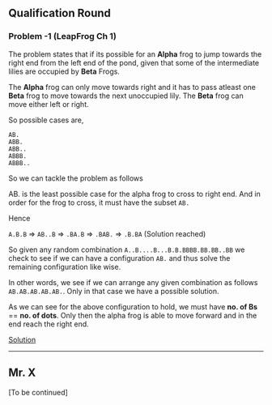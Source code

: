 
## Qualification Round

### Problem -1 (LeapFrog Ch 1)

The problem states that if its possible for an **Alpha** frog to jump towards the right end from the left end of the pond, given that some of the
intermediate lilies are occupied by **Beta** Frogs.

The **Alpha** frog can only move towards right and it has to pass atleast one **Beta** frog to move towards the next unoccupied lily.
The **Beta** frog can move either left or right.

So possible cases are,

```
AB.
ABB.
ABB..
ABBB.
ABBB..

```
 
So we can tackle the problem as follows

AB. is the least possible case for the alpha frog to cross to right end. And in order for the frog to cross, it must have the subset `AB.`

Hence 

`A.B.B` => `AB..B` => `.BA.B` => `.BAB.` => `.B.BA` (Solution reached)

So given any random combination `A..B....B...B.B.BBBB.BB.BB..BB` we check to see if we can have a configuration `AB.` and thus solve the remaining
configuration like wise.

In other words, we see if we can arrange any given combination as follows `AB.AB.AB.AB.AB.`. Only in that case we have a possible solution.

As we can see for the above configuration to hold, we must have **no. of Bs**  == **no. of dots**. Only then the alpha frog is able to move forward
and in the end reach the right end.

[Solution](https://github.com/prateekiiest/Facebook-HackerCup-Archives/blob/master/2019/Qualification_Round/Leapfrog_Ch_1/prog.py)


-------------------

## Mr. X

[To be continued]
